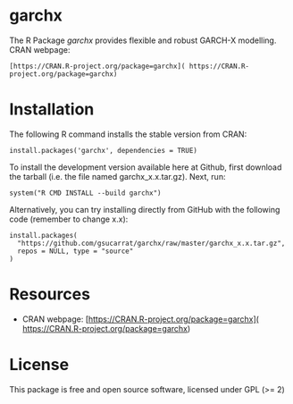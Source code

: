 # garchx
The R Package *garchx* provides flexible and robust GARCH-X modelling.
CRAN webpage:

    [https://CRAN.R-project.org/package=garchx]( https://CRAN.R-project.org/package=garchx)

# Installation
The following R command installs the stable version from CRAN:

    install.packages('garchx', dependencies = TRUE)

To install the development version available here at Github, first download the tarball (i.e. the file named garchx_x.x.tar.gz). Next, run:

    system("R CMD INSTALL --build garchx")

Alternatively, you can try installing directly from GitHub with the following code (remember to change x.x):

    install.packages(
      "https://github.com/gsucarrat/garchx/raw/master/garchx_x.x.tar.gz",
      repos = NULL, type = "source"
    )
    
# Resources
* CRAN webpage: [https://CRAN.R-project.org/package=garchx]( https://CRAN.R-project.org/package=garchx)

# License
This package is free and open source software, licensed under GPL (>= 2)
